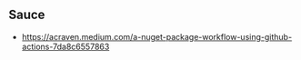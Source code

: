 

## **Sauce**

- https://acraven.medium.com/a-nuget-package-workflow-using-github-actions-7da8c6557863